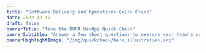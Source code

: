 ```yaml
---
title: "Software Delivery and Operations Quick Check"
date: 2022-12-12
draft: false
bannerTitle: "Take the DORA DevOps Quick Check"
bannerSubtitle: "Answer a few short questions to measure your team's software delivery performance. Click on a year to take the quick check according to research from that year."
bannerHighlightImage: "/img/quickcheck/hero_illustration.svg"
---
```


